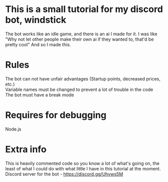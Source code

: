 # This is a small tutorial for my discord bot, windstick
The bot works like an idle game, and there is an ai I made for it.
I was like "Why not let other people make their own ai if they wanted to, that'd be pretty cool"
And so I made this.
# Rules
The bot can not have unfair advantages (Startup points, decreased prices, etc.)      
Variable names must be changed to prevent a lot of trouble in the code     
The bot must have a break mode
# Requires for debugging
Node.js
# Extra info
This is heavily commented code so you know a lot of what's going on,
the least of what I could do with what little I have in this tutorial at the moment.
Discord server for the bot - https://discord.gg/Uhvws5M
